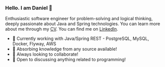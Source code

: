 ### Hello. I am Daniel 👋

Enthusiastic software engineer for problem-solving and logical thinking, deeply passionate about Java and Spring technologies.
You can learn more about me through my [CV](https://danielbaykov0.github.io/DanielBaykov.github.io/).
You can find me on [LinkedIn](https://www.linkedin.com/in/daniel-baykov-549928253/).

- 🔭 Currently working with Java/Spring REST - PostgreSQL, MySQL, Docker, Flyway, AWS
- 🌱 Absorbing knowledge from any source available!
- 👯 Always looking to collaborate!
- 💬 Open to discussing anything related to programming!
